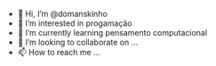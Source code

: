 - 👋 Hi, I’m @domanskinho
- 👀 I’m interested in  progamação
- 🌱 I’m currently learning  pensamento computacional
- 💞️ I’m looking to collaborate on ...
- 📫 How to reach me ...

<!---
domanskinho/domanskinho is a ✨ special ✨ repository because its `README.md` (this file) appears on your GitHub profile.
You can click the Preview link to take a look at your changes.
--->
